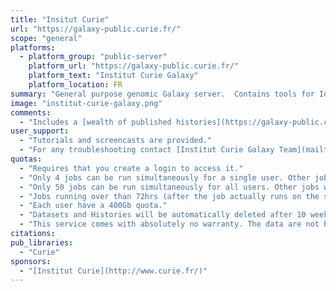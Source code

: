 ```yaml
---
title: "Insitut Curie"
url: "https://galaxy-public.curie.fr/"
scope: "general"
platforms:
  - platform_group: "public-server"
    platform_url: "https://galaxy-public.curie.fr/"
    platform_text: "Institut Curie Galaxy"
    platform_location: FR
summary: "General purpose genomic Galaxy server.  Contains tools for Ion Torrent data, many RNA-Seq tools, [ncPRO-seq](https://www.ncbi.nlm.nih.gov/pubmed/23044543), [RSAT](https://www.ncbi.nlm.nih.gov/pubmed/22156162), Nebula tools, copy number and LOH tools, and NGS diagnostic tools. "
image: "institut-curie-galaxy.png"
comments:
  - "Includes a [wealth of published histories](https://galaxy-public.curie.fr/history/list_published)."
user_support:
  - "Tutorials and screencasts are provided."
  - "For any troubleshooting contact [Institut Curie Galaxy Team](mailto:galaxy.contact@curie.fr)."
quotas:
  - "Requires that you create a login to access it."
  - "Only 4 jobs can be run simultaneously for a single user. Other jobs will be put into queue."
  - "Only 50 jobs can be run simultaneously for all users. Other jobs will be put into queue."
  - "Jobs running over than 72hrs (after the job actually runs on the server) will automatically been terminated."
  - "Each user have a 400Gb quota."
  - "Datasets and Histories will be automatically deleted after 10 weeks."
  - "This service comes with absolutely no warranty. The data are not backed up."
citations:
pub_libraries:
  - "Curie"
sponsors:
  - "[Institut Curie](http://www.curie.fr/)"
---
```

